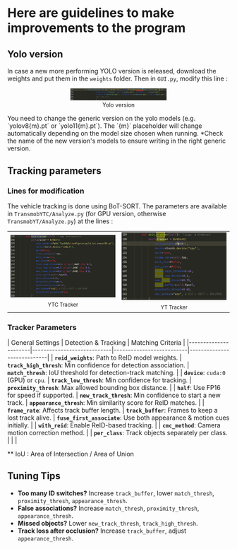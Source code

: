 # Here are guidelines to make improvements to the program

## Yolo version

In case a new more performing YOLO version is released, download the weights and put them in the `weights` folder. Then in `GUI.py`, modify this line :
<p align="center">
  <figure style="display: inline-block; text-align: center; margin: 0 10px;">
    <img src="images/YOLO_version.png?raw=true" alt="Yolo version" title="Yolo version" width="45%"/>
    <figcaption style="font-size: 0.9em;">Yolo version</figcaption>
  </figure>
</p>
You need to change the generic version on the yolo models (e.g. `yolov8{m}.pt` or `yolo11{m}.pt`). The `{m}` placeholder will change automatically depending on the model size chosen when running. *Check the name of the new version's models to ensure writing in the right generic version.

## Tracking parameters

### Lines for modification

The vehicle tracking is done using BoT-SORT. The parameters are available in `TransmobYTC/Analyze.py` (for GPU version, otherwise `TransmobYT/Analyze.py`) at the lines :
<table>
  <tr>
    <td align="center" width="45%">
      <img src="images/Tracker_YTC.png?raw=true" alt="YTC tracker" title="YTC tracker"/>
      <br/><sub>YTC Tracker</sub>
    </td>
    <td align="center" width="45%">
      <img src="images/Tracker_YT.png?raw=true" alt="YT tracker" title="YT tracker"/>
      <br/><sub>YT Tracker</sub>
    </td>
  </tr>
</table>

### Tracker Parameters

| General Settings      | Detection & Tracking        | Matching Criteria        |
|----------------------|----------------------------|--------------------------|----------------------------|
| **`reid_weights`**: Path to ReID model weights. | **`track_high_thresh`**: Min confidence for detection association. | **`match_thresh`**: IoU threshold for detection-track matching. |
| **`device`**: `cuda:0` (GPU) or `cpu`. | **`track_low_thresh`**: Min confidence for tracking. | **`proximity_thresh`**: Max allowed bounding box distance. |
| **`half`**: Use FP16 for speed if supported. | **`new_track_thresh`**: Min confidence to start a new track. | **`appearance_thresh`**: Min similarity score for ReID matches. |
| **`frame_rate`**: Affects track buffer length. | **`track_buffer`**: Frames to keep a lost track alive. | **`fuse_first_associate`**: Use both appearance & motion cues initially. |
| **`with_reid`**: Enable ReID-based tracking. | | **`cmc_method`**: Camera motion correction method. |
| **`per_class`**: Track objects separately per class. |   |   |


*\* IoU : Area of Intersection / Area of Union

## Tuning Tips
- **Too many ID switches?** Increase `track_buffer`, lower `match_thresh`, `proximity_thresh`, `appearance_thresh`.
- **False associations?** Increase `match_thresh`, `proximity_thresh`, `appearance_thresh`.
- **Missed objects?** Lower `new_track_thresh`, `track_high_thresh`.
- **Track loss after occlusion?** Increase `track_buffer`, adjust `appearance_thresh`.


